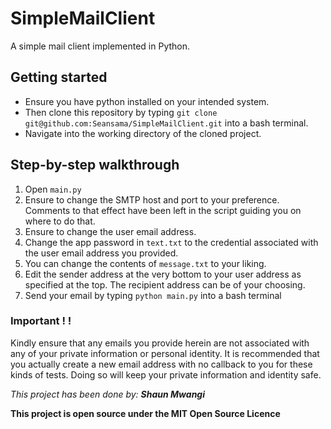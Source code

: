 # SimpleMailClient
A simple mail client implemented in Python.

## Getting started

- Ensure you have python installed on your intended system.
- Then clone this repository by typing `git clone git@github.com:Seansama/SimpleMailClient.git` into a bash terminal.
- Navigate into the working directory of the cloned project.

## Step-by-step walkthrough
1. Open `main.py`
2. Ensure to change the SMTP host and port to your preference. Comments to that effect have been left in the script guiding you on where to do that.
3. Ensure to change the user email address.
4. Change the app password in `text.txt` to the credential associated with the user email address you provided.
5. You can change the contents of `message.txt` to your liking.
6. Edit the sender address at the very bottom to your user address as specified at the top. The recipient address can be of your choosing.
7. Send your email by typing `python main.py` into a bash terminal

### Important ! !
Kindly ensure that any emails you provide herein are not associated with any of your private information or personal identity. It is recommended that you actually create a new email address with no callback to you for these kinds of tests. Doing so will keep your private information and identity safe.



_This project has been done by:_
_**Shaun Mwangi**_

**This project is open source under the MIT Open Source Licence**
